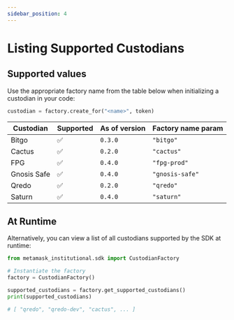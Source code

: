 ```yaml
---
sidebar_position: 4
---
```


# Listing Supported Custodians

## Supported values

Use the appropriate factory name from the table below when initializing a custodian in your code:

```python
custodian = factory.create_for("<name>", token)
```

| Custodian   | Supported | As of version | Factory name param |
| ----------- | --------- | ------------- | ------------------ |
| Bitgo       | ✅        | `0.3.0`       | `"bitgo"`          |
| Cactus      | ✅        | `0.2.0`       | `"cactus"`         |
| FPG         | ✅        | `0.4.0`       | `"fpg-prod"`       |
| Gnosis Safe | ✅        | `0.4.0`       | `"gnosis-safe"`    |
| Qredo       | ✅        | `0.2.0`       | `"qredo"`          |
| Saturn      | ✅        | `0.4.0`       | `"saturn"`         |

## At Runtime

Alternatively, you can view a list of all custodians supported by the SDK at runtime:

```py
from metamask_institutional.sdk import CustodianFactory

# Instantiate the factory
factory = CustodianFactory()

supported_custodians = factory.get_supported_custodians()
print(supported_custodians)

# [ "qredo", "qredo-dev", "cactus", ... ]
```

